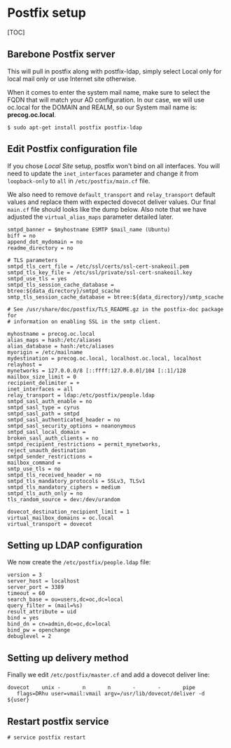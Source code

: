 # Postfix setup #

[TOC]

## Barebone Postfix server ##

This will pull in postfix along with postfix-ldap, simply select Local
only for local mail only or use Internet site otherwise.

When it comes to enter the system mail name, make sure to select the
FQDN that will match your AD configuration. In our case, we will use
oc.local for the DOMAIN and REALM, so our System mail name is:
**precog.oc.local**.

    $ sudo apt-get install postfix postfix-ldap

## Edit Postfix configuration file ##

If you chose *Local Site* setup, postfix won't bind on all
interfaces. You will need to update the `inet_interfaces` parameter
and change it from `loopback-only` to `all` in
`/etc/postfix/main.cf` file.

We also need to remove `default_transport` and `relay_transport`
default values and replace them with expected dovecot deliver
values. Our final `main.cf` file should looks like the dump
below. Also note that we have adjusted the `virtual_alias_maps`
parameter detailed later.

    smtpd_banner = $myhostname ESMTP $mail_name (Ubuntu)
    biff = no
    append_dot_mydomain = no
    readme_directory = no

    # TLS parameters
    smtpd_tls_cert_file = /etc/ssl/certs/ssl-cert-snakeoil.pem
    smtpd_tls_key_file = /etc/ssl/private/ssl-cert-snakeoil.key
    smtpd_use_tls = yes
    smtpd_tls_session_cache_database = btree:${data_directory}/smtpd_scache
    smtp_tls_session_cache_database = btree:${data_directory}/smtp_scache

    # See /usr/share/doc/postfix/TLS_README.gz in the postfix-doc package for
    # information on enabling SSL in the smtp client.

    myhostname = precog.oc.local
    alias_maps = hash:/etc/aliases
    alias_database = hash:/etc/aliases
    myorigin = /etc/mailname
    mydestination = precog.oc.local, localhost.oc.local, localhost
    relayhost = 
    mynetworks = 127.0.0.0/8 [::ffff:127.0.0.0]/104 [::1]/128
    mailbox_size_limit = 0
    recipient_delimiter = +
    inet_interfaces = all 
    relay_transport = ldap:/etc/postfix/people.ldap  
    smtpd_sasl_auth_enable = no
    smtpd_sasl_type = cyrus
    smtpd_sasl_path = smtpd
    smtpd_sasl_authenticated_header = no
    smtpd_sasl_security_options = noanonymous
    smtpd_sasl_local_domain = 
    broken_sasl_auth_clients = no
    smtpd_recipient_restrictions = permit_mynetworks, reject_unauth_destination
    smtpd_sender_restrictions = 
    mailbox_command = 
    smtp_use_tls = no
    smtpd_tls_received_header = no
    smtpd_tls_mandatory_protocols = SSLv3, TLSv1
    smtpd_tls_mandatory_ciphers = medium
    smtpd_tls_auth_only = no
    tls_random_source = dev:/dev/urandom
    
    dovecot_destination_recipient_limit = 1
    virtual_mailbox_domains = oc.local
    virtual_transport = dovecot

## Setting up LDAP configuration ##

We now create the `/etc/postfix/people.ldap` file:

    version = 3
    server_host = localhost
    server_port = 3389
    timeout = 60
    search_base = ou=users,dc=oc,dc=local
    query_filter = (mail=%s)
    result_attribute = uid
    bind = yes
    bind_dn = cn=admin,dc=oc,dc=local
    bind_pw = openchange
    debuglevel = 2

## Setting up delivery method ##

Finally we edit `/etc/postfix/master.cf` and add a dovecot deliver
line:

    dovecot    unix -       n       n       -       -       pipe
       flags=DRhu user=vmail:vmail argv=/usr/lib/dovecot/deliver -d ${user}

## Restart postfix service ##

    # service postfix restart

